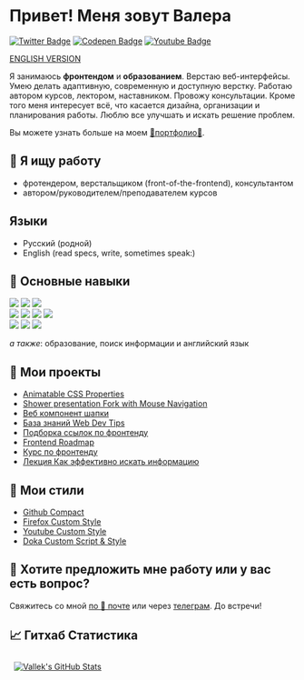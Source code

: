 # Привет! Меня зовут Валера

[![Twitter Badge](https://img.shields.io/badge/Twitter-profile-informational?style=flat&logo=twitter&logoColor=white&color=1CA2F1)](https://twitter.com/_vallek)
[![Codepen Badge](https://img.shields.io/badge/CodePen-profile-informational?style=flat&logo=codepen&logoColor=white&color=black)](https://codepen.io/vallek)
[![Youtube Badge](https://img.shields.io/badge/Youtube-channel-informational?style=flat&logo=twitter&logoColor=white&color=e60000)](https://www.youtube.com/channel/UCzS4sE_0ltfSz6qx_FUCTdA)

[ENGLISH VERSION](README.en-EN.md)

Я занимаюсь **фронтендом** и **образованием**. Верстаю веб-интерфейсы. Умею делать адаптивную, современную и доступную верстку. Работаю автором курсов, лектором, наставником. Провожу консультации. Кроме того меня интересует всё, что касается дизайна, организации и планирования работы. Люблю все улучшать и искать решение проблем.

Вы можете узнать больше на моем [💎портфолио💎](https://vallek.github.io/).

## 🔎 Я ищу работу
* фротендером, верстальщиком (front-of-the-frontend), консультантом
* автором/руководителем/преподавателем курсов

## Языки
* Русский (родной)
* English (read specs, write, sometimes speak:)

## 💼 Основные навыки
[![](https://img.shields.io/badge/Code-HTML-informational?style=flat&logo=html5&logoColor=white&color=da575c)](https://vallek.github.io/pages/site/skills.html#html)
[![](https://img.shields.io/badge/Code-CSS-informational?style=flat&logo=css3&logoColor=white&color=da575c)](https://vallek.github.io/pages/site/skills.html#html)
[![](https://img.shields.io/badge/Code-JavaScript-informational?style=flat&logo=javascript&logoColor=white&color=da575c)](https://vallek.github.io/pages/site/skills.html#js)<br>
[![](https://img.shields.io/badge/Tools-Git-informational?style=flat&logo=git&logoColor=white&color=da575c)](https://vallek.github.io/pages/site/skills.html#git)
[![](https://img.shields.io/badge/Tools-BEM-informational?style=flat&logo=bem&logoColor=white&color=da575c)](https://vallek.github.io/pages/site/skills.html#bem)
[![](https://img.shields.io/badge/Tools-Figma-informational?style=flat&logo=figma&logoColor=white&color=da575c)](https://vallek.github.io/pages/site/skills.html#figma)
[![](https://img.shields.io/badge/Tools-Jekyll-informational?style=flat&logo=jekyll&logoColor=white&color=da575c)](https://vallek.github.io/pages/site/skills.html#jekyll)<br>
[![](https://img.shields.io/badge/Tools-npm-informational?style=flat&logo=npm&logoColor=white&color=da575c)](https://vallek.github.io/pages/site/skills.html#node)
[![](https://img.shields.io/badge/Tools-gulp-informational?style=flat&logo=gulp&logoColor=white&color=da575c)](https://vallek.github.io/pages/site/skills.html#build)
[![](https://img.shields.io/badge/Tools-esbuild-informational?style=flat&logo=esbuild&logoColor=white&color=da575c)](https://vallek.github.io/pages/site/skills.html#build)

*а также*: образование, поиск информации и английский язык

## 📌 Мои проекты
* [Animatable CSS Properties](https://vallek.github.io/animatable-css/)
* [Shower presentation Fork with Mouse Navigation](https://github.com/Vallek/shower)
* [Веб компонент шапки](https://github.com/Vallek/vallek-custom-header)
* [База знаний Web Dev Tips](https://github.com/Vallek/webdevtips)
* [Подборка ссылок по фронтенду](https://vallek.github.io/web-links/index.html)
* [Frontend Roadmap](https://vallek.github.io/frontend-roadmap-ru/)
* [Курс по фронтенду](https://vallek.github.io/pages/courses/web.html)
* [Лекция Как эффективно искать информацию](https://vallek.github.io/pages/projects/search.html)

## 🧰 Мои стили
* [Github Compact](https://github.com/Vallek/vallek-github-custom-css)
* [Firefox Custom Style](https://github.com/Vallek/vallek-firefox-custom-css)
* [Youtube Custom Style](https://github.com/Vallek/vallek-youtube-custom-css)
* [Doka Custom Script & Style](https://github.com/Vallek/vallek-doka-search)

## 💬 Хотите предложить мне работу или у вас есть вопрос?
Свяжитесь со мной [по 📧 почте](mailto:vwebdis@gmail.com) или через [телеграм](https://t.me/webval). До встречи!

## 📈 Гитхаб Статистика
<a href="https://github.com/Vallek">
  <img style="margin:0.5rem" src="https://github-readme-stats-sigma-five.vercel.app/api?username=vallek&hide_rank=true&show_icons=true&line_height=27&count_private=true&title_color=da575c&text_color=c9cacc&icon_color=da575c&bg_color=1A2B34" alt="Vallek's GitHub Stats">
</a>
